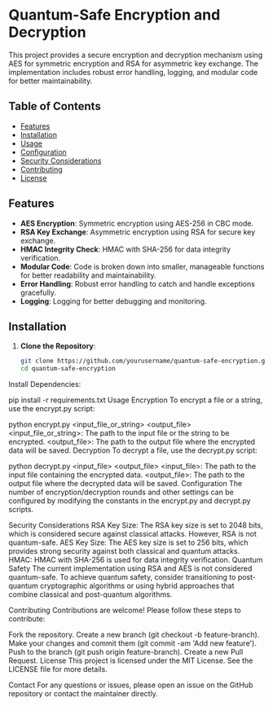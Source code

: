 # Quantum-Safe Encryption and Decryption

This project provides a secure encryption and decryption mechanism using AES for symmetric encryption and RSA for asymmetric key exchange. The implementation includes robust error handling, logging, and modular code for better maintainability.

## Table of Contents

- [Features](#features)
- [Installation](#installation)
- [Usage](#usage)
- [Configuration](#configuration)
- [Security Considerations](#security-considerations)
- [Contributing](#contributing)
- [License](#license)

## Features

- **AES Encryption**: Symmetric encryption using AES-256 in CBC mode.
- **RSA Key Exchange**: Asymmetric encryption using RSA for secure key exchange.
- **HMAC Integrity Check**: HMAC with SHA-256 for data integrity verification.
- **Modular Code**: Code is broken down into smaller, manageable functions for better readability and maintainability.
- **Error Handling**: Robust error handling to catch and handle exceptions gracefully.
- **Logging**: Logging for better debugging and monitoring.

## Installation

1. **Clone the Repository**:
   ```sh
   git clone https://github.com/yourusername/quantum-safe-encryption.git
   cd quantum-safe-encryption
Install Dependencies:

pip install -r requirements.txt
Usage
Encryption
To encrypt a file or a string, use the encrypt.py script:


python encrypt.py <input_file_or_string> <output_file>
<input_file_or_string>: The path to the input file or the string to be encrypted.
<output_file>: The path to the output file where the encrypted data will be saved.
Decryption
To decrypt a file, use the decrypt.py script:


python decrypt.py <input_file> <output_file>
<input_file>: The path to the input file containing the encrypted data.
<output_file>: The path to the output file where the decrypted data will be saved.
Configuration
The number of encryption/decryption rounds and other settings can be configured by modifying the constants in the encrypt.py and decrypt.py scripts.

Security Considerations
RSA Key Size: The RSA key size is set to 2048 bits, which is considered secure against classical attacks. However, RSA is not quantum-safe.
AES Key Size: The AES key size is set to 256 bits, which provides strong security against both classical and quantum attacks.
HMAC: HMAC with SHA-256 is used for data integrity verification.
Quantum Safety
The current implementation using RSA and AES is not considered quantum-safe. To achieve quantum safety, consider transitioning to post-quantum cryptographic algorithms or using hybrid approaches that combine classical and post-quantum algorithms.

Contributing
Contributions are welcome! Please follow these steps to contribute:

Fork the repository.
Create a new branch (git checkout -b feature-branch).
Make your changes and commit them (git commit -am 'Add new feature').
Push to the branch (git push origin feature-branch).
Create a new Pull Request.
License
This project is licensed under the MIT License. See the LICENSE file for more details.

Contact
For any questions or issues, please open an issue on the GitHub repository or contact the maintainer directly.
